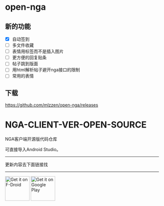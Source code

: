 # open-nga

## 新的功能

- [x] 自动签到
- [ ] 多文件收藏
- [ ] 表情用标签而不是插入图片
- [ ] 更方便的回复贴条
- [ ] 帖子跳到版面
- [ ] 用html解析帖子避开nga接口的限制
- [ ] 常用的表情

## 下载

https://github.com/mlzzen/open-nga/releases

NGA-CLIENT-VER-OPEN-SOURCE
==========================

NGA客户端开源版代码仓库

可直接导入Android Studio。

- - -
更新内容去下面链接找
- - -

[<img src="https://fdroid.gitlab.io/artwork/badge/get-it-on.png"
     alt="Get it on F-Droid"
     height="80">](https://f-droid.org/packages/gov.anzong.androidnga/)
[<img src="https://play.google.com/intl/en_us/badges/images/generic/en-play-badge.png"
     alt="Get it on Google Play"
     height="80">](https://play.google.com/store/apps/details?id=gov.anzong.androidnga)

